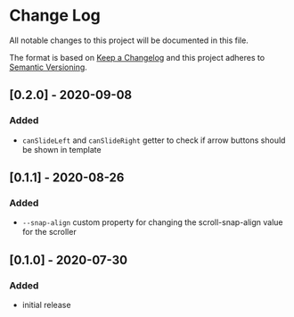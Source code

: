 # Change Log

All notable changes to this project will be documented in this file.

The format is based on [Keep a Changelog](http://keepachangelog.com/)
and this project adheres to [Semantic Versioning](http://semver.org/).

<!--
   PRs should document their user-visible changes (if any) in the
   Unreleased section, uncommenting the header as necessary.
-->

<!-- ## Unreleased -->
<!-- ### Added -->
<!-- ### Changed -->
<!-- ### Removed -->
<!-- ### Fixed -->

## [0.2.0] - 2020-09-08

### Added
* `canSlideLeft` and `canSlideRight` getter to check if arrow buttons should be shown in template

## [0.1.1] - 2020-08-26

### Added
* `--snap-align` custom property for changing the scroll-snap-align value for the scroller

## [0.1.0] - 2020-07-30

### Added
* initial release

